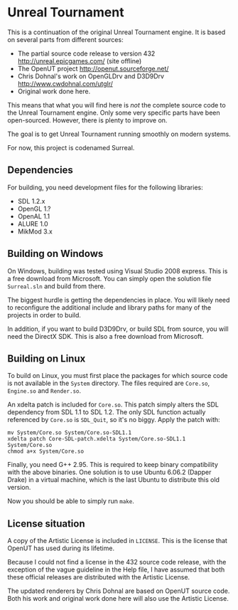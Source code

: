 Unreal Tournament
=================

This is a continuation of the original Unreal Tournament engine. It is based
on several parts from different sources:

 * The partial source code release to version 432
   http://unreal.epicgames.com/ (site offline)
 * The OpenUT project
   http://openut.sourceforge.net/
 * Chris Dohnal's work on OpenGLDrv and D3D9Drv
   http://www.cwdohnal.com/utglr/
 * Original work done here.

This means that what you will find here is *not* the complete source code to
the Unreal Tournament engine. Only some very specific parts have been
open-sourced. However, there is plenty to improve on.

The goal is to get Unreal Tournament running smoothly on modern systems.

For now, this project is codenamed Surreal.


Dependencies
------------

For building, you need development files for the following libraries:

 * SDL 1.2.x
 * OpenGL 1.?
 * OpenAL 1.1
 * ALURE 1.0
 * MikMod 3.x


Building on Windows
-------------------

On Windows, building was tested using Visual Studio 2008 express. This is a
free download from Microsoft. You can simply open the solution file
`Surreal.sln` and build from there.

The biggest hurdle is getting the dependencies in place. You will likely
need to reconfigure the additional include and library paths for many of the
projects in order to build.

In addition, if you want to build D3D9Drv, or build SDL from source, you will
need the DirectX SDK. This is also a free download from Microsoft.


Building on Linux
-----------------

To build on Linux, you must first place the packages for which source code is
not available in the `System` directory. The files required are `Core.so`,
`Engine.so` and `Render.so`.

An xdelta patch is included for `Core.so`. This patch simply alters the
SDL dependency from SDL 1.1 to SDL 1.2. The only SDL function actually
referenced by `Core.so` is `SDL_Quit`, so it's no biggy. Apply the patch with:

    mv System/Core.so System/Core.so-SDL1.1
    xdelta patch Core-SDL-patch.xdelta System/Core.so-SDL1.1 System/Core.so
    chmod a+x System/Core.so

Finally, you need G++ 2.95. This is required to keep binary compatibility with
the above binaries. One solution is to use Ubuntu 6.06.2 (Dapper Drake) in a
virtual machine, which is the last Ubuntu to distribute this old version.

Now you should be able to simply run `make`.


License situation
-----------------

A copy of the Artistic License is included in `LICENSE`. This is the license
that OpenUT has used during its lifetime.

Because I could not find a license in the 432 source code release, with the
exception of the vague guideline in the Help file, I have assumed that both
these official releases are distributed with the Artistic License.

The updated renderers by Chris Dohnal are based on OpenUT source code. Both his
work and original work done here will also use the Artistic License.
